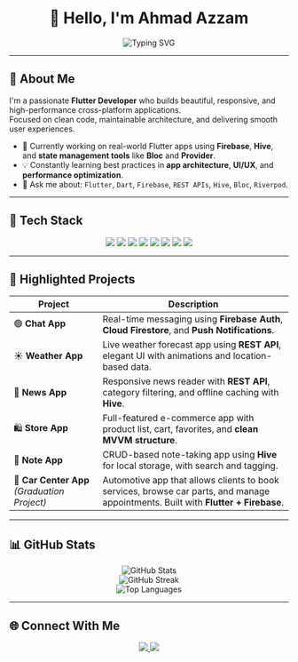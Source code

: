 <h1 align="center">👋 Hello, I'm Ahmad Azzam</h1>

<p align="center">
  <img src="https://readme-typing-svg.demolab.com?font=Fira+Code&size=22&pause=1000&color=0AE6F0&center=true&vCenter=true&width=550&lines=Flutter+Developer+%7C+Cross-Platform+Apps;Android+%26+iOS+Specialist;Clean+Architecture+%7C+State+Management;Passionate+about+UI%2FUX+%26+Scalable+Apps" alt="Typing SVG" />
</p>

---

## 🚀 About Me

I'm a passionate **Flutter Developer** who builds beautiful, responsive, and high-performance cross-platform applications.  
Focused on clean code, maintainable architecture, and delivering smooth user experiences.

- 🔭 Currently working on real-world Flutter apps using **Firebase**, **Hive**, and **state management tools** like **Bloc** and **Provider**.
- 💡 Constantly learning best practices in **app architecture**, **UI/UX**, and **performance optimization**.
- 💬 Ask me about: `Flutter`, `Dart`, `Firebase`, `REST APIs`, `Hive`, `Bloc`, `Riverpod`.

---

## 🧠 Tech Stack

<p align="center">
  <img src="https://img.shields.io/badge/Dart-0175C2?style=for-the-badge&logo=dart&logoColor=white"/>
  <img src="https://img.shields.io/badge/Flutter-02569B?style=for-the-badge&logo=flutter&logoColor=white"/>
  <img src="https://img.shields.io/badge/Firebase-FFCA28?style=for-the-badge&logo=firebase&logoColor=black"/>
  <img src="https://img.shields.io/badge/Bloc-3982C3?style=for-the-badge&logo=blazor&logoColor=white"/>
  <img src="https://img.shields.io/badge/Hive-F9A825?style=for-the-badge&logo=hive&logoColor=black"/>
  <img src="https://img.shields.io/badge/SQLite-003B57?style=for-the-badge&logo=sqlite&logoColor=white"/>
  <img src="https://img.shields.io/badge/REST%20API-5C2D91?style=for-the-badge&logo=protocols.io&logoColor=white"/>
  <img src="https://img.shields.io/badge/Git-F05032?style=for-the-badge&logo=git&logoColor=white"/>
</p>

---

## 💼 Highlighted Projects

| Project | Description |
|--------|-------------|
| 🟢 **Chat App** | Real-time messaging using **Firebase Auth**, **Cloud Firestore**, and **Push Notifications**. |
| ☀️ **Weather App** | Live weather forecast app using **REST API**, elegant UI with animations and location-based data. |
| 📰 **News App** | Responsive news reader with **REST API**, category filtering, and offline caching with **Hive**. |
| 🛍️ **Store App** | Full-featured e-commerce app with product list, cart, favorites, and **clean MVVM structure**. |
| 📝 **Note App** | CRUD-based note-taking app using **Hive** for local storage, with search and tagging. |
| 🚗 **Car Center App** *(Graduation Project)* | Automotive app that allows clients to book services, browse car parts, and manage appointments. Built with **Flutter + Firebase**. |

---

## 📊 GitHub Stats

<p align="center">
  <img src="https://github-readme-stats.vercel.app/api?username=ahmadazzam03&show_icons=true&theme=tokyonight&hide_border=true" alt="GitHub Stats"/>
  <br/>
  <img src="https://github-readme-streak-stats.herokuapp.com?user=ahmadazzam03&theme=tokyonight&hide_border=true" alt="GitHub Streak"/>
  <br/>
  <img src="https://github-readme-stats.vercel.app/api/top-langs/?username=ahmadazzam03&layout=compact&theme=tokyonight&hide_border=true" alt="Top Languages"/>
</p>

---

## 🌐 Connect With Me

<p align="center">
  <a href="https://www.linkedin.com/in/ahmad-azzam-07b80131b/" target="_blank">
    <img src="https://img.shields.io/badge/LinkedIn-blue?style=for-the-badge&logo=linkedin&logoColor=white"/>
  </a>
  <a href="mailto:ahmadwaleedazzam123@gmail.com">
    <img src="https://img.shields.io/badge/Email-D14836?style=for-the-badge&logo=gmail&logoColor=white"/>
  </a>
</p>



